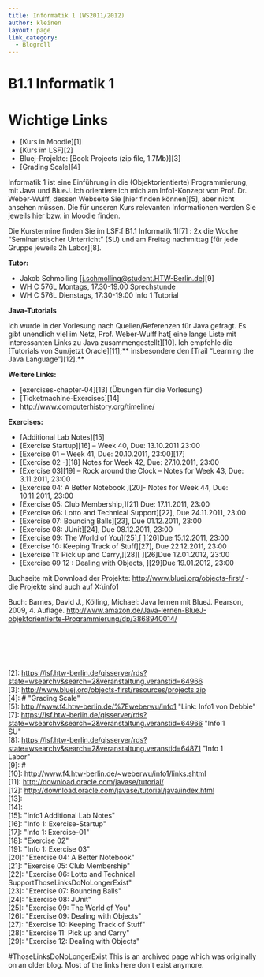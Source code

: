 ```yaml
---
title: Informatik 1 (WS2011/2012)
author: kleinen
layout: page
link_category:
  - Blogroll
---
```



# B1.1 Informatik 1

# Wichtige Links

*   [Kurs in Moodle][1]
*   [Kurs im LSF][2]
*   Bluej-Projekte: [Book Projects (zip file, 1.7Mb)][3]
*   [Grading Scale][4]

Informatik 1 ist eine Einführung in die (Objektorientierte) Programmierung, mit Java und BlueJ. Ich orientiere ich mich am Info1-Konzept von Prof. Dr. Weber-Wulff, dessen Webseite Sie [hier finden können][5], aber nicht ansehen müssen. Die für unseren Kurs relevanten Informationen werden Sie jeweils hier bzw. in Moodle finden.

Die Kurstermine finden Sie im LSF:[ B1.1 Informatik 1][7] : 2x die Woche &#8220;Seminaristischer Unterricht&#8221; (SU) und am Freitag nachmittag [für jede Gruppe jeweils 2h Labor][8].

**Tutor:**

*   Jakob Schmolling [<j.schmolling@student.HTW-Berlin.de>][9]
*   WH C 576L Montags, 17.30-19.00 Sprechstunde
*   WH C 576L Dienstags, 17:30-19:00 Info 1 Tutorial

**Java-Tutorials**

Ich wurde in der Vorlesung nach Quellen/Referenzen für Java gefragt. Es gibt unendlich viel im Netz, Prof. Weber-Wulff hat[ eine lange Liste mit interessanten Links zu Java zusammengestellt][10]. Ich empfehle die [Tutorials von Sun/jetzt Oracle][11];** insbesondere den [Trail &#8220;Learning the Java Language&#8221;][12].**

**Weitere Links:**

*   [exercises-chapter-04][13] (Übungen für die Vorlesung)
*   [Ticketmachine-Exercises][14]
*   <a href="http://www.computerhistory.org/timeline/" rel="nofollow">http://www.computerhistory.org/timeline/</a>

**Exercises:**

*   [Additional Lab Notes][15]
*   [Exercise Startup][16] &#8211; Week 40, Due: 13.10.2011 23:00
*   [Exercise 01 &#8211; Week 41, Due: 20.10.2011, 23:00][17]
*   [Exercise 02 -][18] Notes for Week 42, Due: 27.10.2011, 23:00
*   [Exercise 03][19] &#8211; Rock around the Clock &#8211; Notes for Week 43, Due: 3.11.2011, 23:00
*   [Exercise 04: A Better Notebook ][20]- Notes for Week 44, Due: 10.11.2011, 23:00
*   [Exercise 05: Club Membership,][21] Due: 17.11.2011, 23:00
*   [Exercise 06: Lotto and Technical Support][22], Due 24.11.2011, 23:00
*   [Exercise 07: Bouncing Balls][23], Due 01.12.2011, 23:00
*   [Exercise 08: JUnit][24], Due 08.12.2011, 23:00
*   [Exercise 09: The World of You][25],[ ][26]Due 15.12.2011, 23:00
*   [Exercise 10: Keeping Track of Stuff][27], Due 22.12.2011, 23:00
*   [Exercise 11: Pick up and Carry,][28][ ][26]Due 12.01.2012, 23:00
*   [Exercise <del>09</del> 12 : Dealing with Objects, ][29]Due 19.01.2012, 23:00

Buchseite mit Download der Projekte: <http://www.bluej.org/objects-first/> - die Projekte sind auch auf X:\info1

Buch: Barnes, David J., Kölling, Michael: Java lernen mit BlueJ. Pearson, 2009, 4. Auflage. <http://www.amazon.de/Java-lernen-BlueJ-objektorientierte-Programmierung/dp/3868940014/>

&nbsp;

&nbsp;


 <br/>[2]: https://lsf.htw-berlin.de/qisserver/rds?state=wsearchv&search=2&veranstaltung.veranstid=64966
 <br/>[3]: http://www.bluej.org/objects-first/resources/projects.zip
 <br/>[4]: # "Grading Scale"
 <br/>[5]: http://www.f4.htw-berlin.de/%7Eweberwu/info1 "Link: Info1 von Debbie"
 <br/>[7]: https://lsf.htw-berlin.de/qisserver/rds?state=wsearchv&search=2&veranstaltung.veranstid=64966 "Info 1 <br/>SU"
 <br/>[8]: https://lsf.htw-berlin.de/qisserver/rds?state=wsearchv&search=2&veranstaltung.veranstid=64871 "Info 1 <br/>Labor"
 <br/>[9]: #
 <br/>[10]: http://www.f4.htw-berlin.de/~weberwu/info1/links.shtml
 <br/>[11]: http://download.oracle.com/javase/tutorial/
 <br/>[12]: http://download.oracle.com/javase/tutorial/java/index.html
 <br/>[13]:
 <br/>[14]:
 <br/>[15]: "Info1 Additional Lab Notes"
 <br/>[16]: "Info 1: Exercise-Startup"
 <br/>[17]: "Info 1: Exercise-01"
 <br/>[18]: "Exercise 02"
 <br/>[19]: "Info 1: Exercise 03"
 <br/>[20]: "Exercise 04: A Better Notebook"
 <br/>[21]: "Exercise 05: Club Membership"
 <br/>[22]: "Exercise 06: Lotto and Technical SupportThoseLinksDoNoLongerExist"
 <br/>[23]: "Exercise 07: Bouncing Balls"
 <br/>[24]: "Exercise 08: JUnit"
 <br/>[25]: "Exercise 09: The World of You"
 <br/>[26]: "Exercise 09: Dealing with Objects"
 <br/>[27]: "Exercise 10: Keeping Track of Stuff"
 <br/>[28]: "Exercise 11: Pick up and Carry"
 <br/>[29]: "Exercise 12: Dealing with Objects"

#ThoseLinksDoNoLongerExist
This is an archived page which was originally on an older blog. Most of the links here don't exist anymore.
